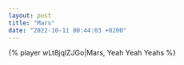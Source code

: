 ```yaml
---
layout: post
title: "Mars"
date: "2022-10-11 00:44:03 +0200"
---
```

{% player wLt8jqlZJGo|Mars, Yeah Yeah Yeahs %}

